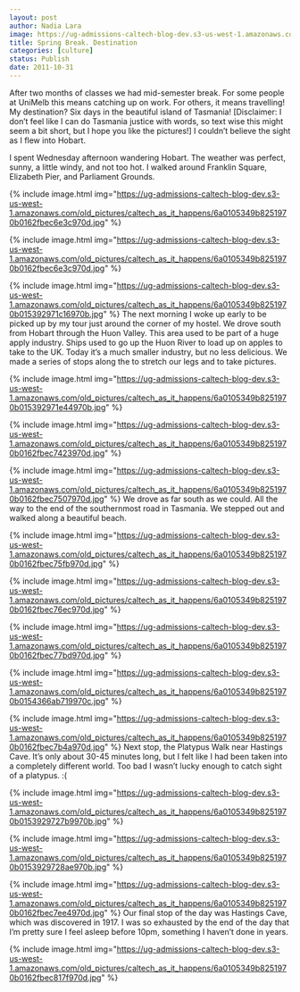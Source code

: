 ```yaml
---
layout: post
author: Nadia Lara
image: https://ug-admissions-caltech-blog-dev.s3-us-west-1.amazonaws.com/old_pictures/caltech_as_it_happens/6a0105349b8251970b0154366aa7fc970c.jpg
title: Spring Break. Destination
categories: [culture]
status: Publish
date: 2011-10-31
---
```


After two months of classes we had mid-semester break. For some people at UniMelb this means catching up on work. For others, it means travelling! My destination? Six days in the beautiful island of Tasmania!
[Disclaimer: I don’t feel like I can do Tasmania justice with words, so text wise this might seem a bit short, but I hope you like the pictures!]
I couldn’t believe the sight as I flew into Hobart.

I spent Wednesday afternoon wandering Hobart. The weather was perfect, sunny, a little windy, and not too hot. I walked around Franklin Square, Elizabeth Pier, and Parliament Grounds.


{% include image.html img="https://ug-admissions-caltech-blog-dev.s3-us-west-1.amazonaws.com/old_pictures/caltech_as_it_happens/6a0105349b8251970b0162fbec6e3c970d.jpg" %}

{% include image.html img="https://ug-admissions-caltech-blog-dev.s3-us-west-1.amazonaws.com/old_pictures/caltech_as_it_happens/6a0105349b8251970b0162fbec6e3c970d.jpg" %}

{% include image.html img="https://ug-admissions-caltech-blog-dev.s3-us-west-1.amazonaws.com/old_pictures/caltech_as_it_happens/6a0105349b8251970b015392971c16970b.jpg" %}
The next morning I woke up early to be picked up by my tour just around the corner of my hostel. We drove south from Hobart through the Huon Valley. This area used to be part of a huge apply industry. Ships used to go up the Huon River to load up on apples to take to the UK. Today it’s a much smaller industry, but no less delicious. We made a series of stops along the to stretch our legs and to take pictures.


{% include image.html img="https://ug-admissions-caltech-blog-dev.s3-us-west-1.amazonaws.com/old_pictures/caltech_as_it_happens/6a0105349b8251970b015392971e44970b.jpg" %}

{% include image.html img="https://ug-admissions-caltech-blog-dev.s3-us-west-1.amazonaws.com/old_pictures/caltech_as_it_happens/6a0105349b8251970b0162fbec7423970d.jpg" %}

{% include image.html img="https://ug-admissions-caltech-blog-dev.s3-us-west-1.amazonaws.com/old_pictures/caltech_as_it_happens/6a0105349b8251970b0162fbec7507970d.jpg" %}
We drove as far south as we could. All the way to the end of the southernmost road in Tasmania. We stepped out and walked along a beautiful beach.


{% include image.html img="https://ug-admissions-caltech-blog-dev.s3-us-west-1.amazonaws.com/old_pictures/caltech_as_it_happens/6a0105349b8251970b0162fbec75fb970d.jpg" %}

{% include image.html img="https://ug-admissions-caltech-blog-dev.s3-us-west-1.amazonaws.com/old_pictures/caltech_as_it_happens/6a0105349b8251970b0162fbec76ec970d.jpg" %}

{% include image.html img="https://ug-admissions-caltech-blog-dev.s3-us-west-1.amazonaws.com/old_pictures/caltech_as_it_happens/6a0105349b8251970b0162fbec77bd970d.jpg" %}

{% include image.html img="https://ug-admissions-caltech-blog-dev.s3-us-west-1.amazonaws.com/old_pictures/caltech_as_it_happens/6a0105349b8251970b0154366ab719970c.jpg" %}

{% include image.html img="https://ug-admissions-caltech-blog-dev.s3-us-west-1.amazonaws.com/old_pictures/caltech_as_it_happens/6a0105349b8251970b0162fbec7b4a970d.jpg" %}
Next stop, the Platypus Walk near Hastings Cave. It’s only about 30-45 minutes long, but I felt like I had been taken into a completely different world. Too bad I wasn’t lucky enough to catch sight of a platypus. :(


{% include image.html img="https://ug-admissions-caltech-blog-dev.s3-us-west-1.amazonaws.com/old_pictures/caltech_as_it_happens/6a0105349b8251970b0153929727b9970b.jpg" %}

{% include image.html img="https://ug-admissions-caltech-blog-dev.s3-us-west-1.amazonaws.com/old_pictures/caltech_as_it_happens/6a0105349b8251970b0153929728ae970b.jpg" %}

{% include image.html img="https://ug-admissions-caltech-blog-dev.s3-us-west-1.amazonaws.com/old_pictures/caltech_as_it_happens/6a0105349b8251970b0162fbec7ee4970d.jpg" %}
Our final stop of the day was Hastings Cave, which was discovered in 1917. I was so exhausted by the end of the day that I’m pretty sure I feel asleep before 10pm, something I haven’t done in years.


{% include image.html img="https://ug-admissions-caltech-blog-dev.s3-us-west-1.amazonaws.com/old_pictures/caltech_as_it_happens/6a0105349b8251970b0162fbec817f970d.jpg" %}

